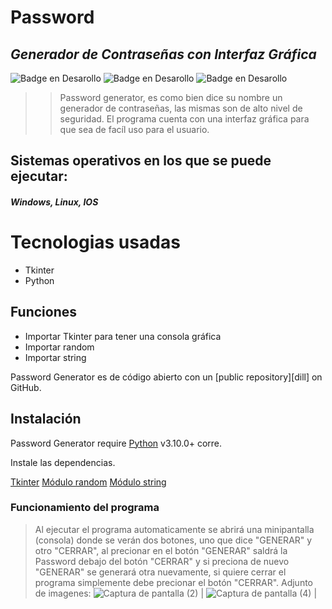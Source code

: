 # Password
## _Generador de Contraseñas con Interfaz Gráfica_

 ![Badge en Desarollo](https://img.shields.io/badge/Creaci%C3%B3n%20-24--11--22-brightgreen ) ![Badge en Desarollo](https://img.shields.io/badge/C%C3%B3digo%20-EN%20DESARROLLO-yellow) ![Badge en Desarollo](https://img.shields.io/badge/PassWord--Generate-V1.0.1-blue)


>> Password generator, es como bien dice su nombre un generador de contraseñas, 
las mismas son de alto nivel de seguridad.
El programa cuenta con una interfaz gráfica para que sea de facíl uso para el usuario.
## Sistemas operativos en los que se puede ejecutar:
#### _Windows, Linux, IOS_ 

# Tecnologias usadas

- Tkinter
- Python

## Funciones

- Importar Tkinter para tener una consola gráfica
- Importar random 
- Importar string


 Password Generator  es de código abierto con un [public repository][dill]
 on GitHub.

## Instalación

Password Generator require [Python](https://www.python.org/) v3.10.0+ corre.

Instale las dependencias.

[Tkinter](https://https://docs.python.org/es/3/library/tkinter.html)
[Módulo random](https://https://docs.python.org/es/3/library/random.html?highlight=random#module-random)
[Módulo string](https://https://docs.python.org/es/3/library/string.html)

### Funcionamiento del programa

> Al ejecutar el programa automaticamente se abrirá una minipantalla (consola) donde se verán dos botones, uno que dice "GENERAR" y otro "CERRAR", al precionar en el botón "GENERAR" saldrá la Password debajo del botón "CERRAR" y si preciona de nuevo "GENERAR" se generará otra nuevamente, si quiere cerrar el programa simplemente debe precionar el botón "CERRAR".
Adjunto de imagenes:
![Captura de pantalla (2)](https://user-images.githubusercontent.com/118028611/204071397-a926146e-53f3-48ec-a729-dffee4b9b3ba.png) |
![Captura de pantalla (4)](https://user-images.githubusercontent.com/118028611/204071402-a0339b6e-a1b0-4be0-be5d-41337bc3be21.png) |
